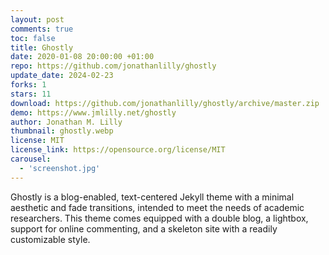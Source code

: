 ```yaml
---
layout: post
comments: true
toc: false
title: Ghostly
date: 2020-01-08 20:00:00 +01:00
repo: https://github.com/jonathanlilly/ghostly
update_date: 2024-02-23
forks: 1
stars: 11
download: https://github.com/jonathanlilly/ghostly/archive/master.zip
demo: https://www.jmlilly.net/ghostly
author: Jonathan M. Lilly
thumbnail: ghostly.webp
license: MIT
license_link: https://opensource.org/license/MIT
carousel:
  - 'screenshot.jpg'
---
```


Ghostly is a blog-enabled, text-centered Jekyll theme with a minimal aesthetic and fade transitions, intended to meet the needs of academic researchers. This theme comes equipped with a double blog, a lightbox, support for online commenting, and a skeleton site with a readily customizable style.
